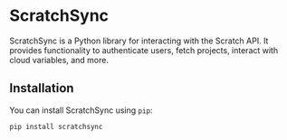 # ScratchSync

ScratchSync is a Python library for interacting with the Scratch API. It provides functionality to authenticate users, fetch projects, interact with cloud variables, and more.

## Installation

You can install ScratchSync using `pip`:

```bash
pip install scratchsync
